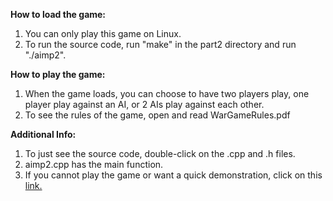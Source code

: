 **How to load the game:**  
1. You can only play this game on Linux.  
2. To run the source code, run "make" in the part2 directory and run "./aimp2".  

**How to play the game:**  
1. When the game loads, you can choose to have two players play, one player play against an AI, or 2 AIs play against each other.  
2. To see the rules of the game, open and read WarGameRules.pdf  

**Additional Info:**
1. To just see the source code, double-click on the .cpp and .h files.  
2. aimp2.cpp has the main function.  
3. If you cannot play the game or want a quick demonstration, click on this [link.](https://youtu.be/IoLtzn0I-rE)  
